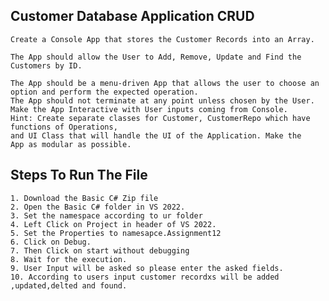 ## Customer Database Application CRUD

    Create a Console App that stores the Customer Records into an Array.

    The App should allow the User to Add, Remove, Update and Find the Customers by ID.

    The App should be a menu-driven App that allows the user to choose an option and perform the expected operation. 
    The App should not terminate at any point unless chosen by the User.
    Make the App Interactive with User inputs coming from Console.
    Hint: Create separate classes for Customer, CustomerRepo which have functions of Operations, 
    and UI Class that will handle the UI of the Application. Make the       
    App as modular as possible.

## Steps To Run The File
    1. Download the Basic C# Zip file
    2. Open the Basic C# folder in VS 2022.
    3. Set the namespace according to ur folder
    4. Left Click on Project in header of VS 2022.
    5. Set the Properties to namesapce.Assignment12
    6. Click on Debug.
    7. Then Click on start without debugging
    8. Wait for the execution.
    9. User Input will be asked so please enter the asked fields.
    10. According to users input customer recordxs will be added ,updated,delted and found.

